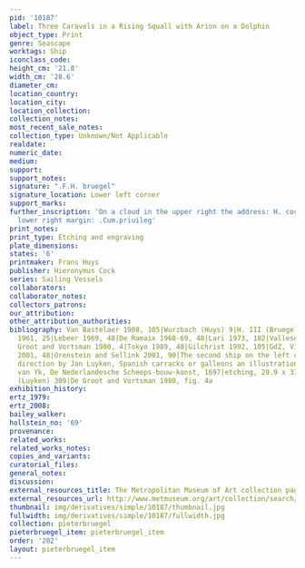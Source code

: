 ```yaml
---
pid: '10187'
label: Three Caravels in a Rising Squall with Arion on a Dolphin
object_type: Print
genre: Seascape
worktags: Ship
iconclass_code:
height_cm: '21.8'
width_cm: '28.6'
diameter_cm:
location_country:
location_city:
location_collection:
collection_notes:
most_recent_sale_notes:
collection_type: Unknown/Not Applicable
realdate:
numeric_date:
medium:
support:
support_notes:
signature: ".F.H. bruegel"
signature_location: Lower left corner
support_marks:
further_inscription: 'On a cloud in the upper right the address: H. cock ex| in the
  lower right margin: .Cum.priuileg'
print_notes:
print_type: Etching and engraving
plate_dimensions:
states: '6'
printmaker: Frans Huys
publisher: Hieronymus Cock
series: Sailing Vessels
collaborators:
collaborator_notes:
collectors_patrons:
our_attribution:
other_attribution_authorities:
bibliography: Van Bastelaer 1908, 105|Wurzbach (Huys) 9|H. III (Bruegel) 105|Feinblatt
  1961, 25|Lebeer 1969, 48|De Ramaix 1968-69, 48|Lari 1973, 102|Vallese 1979, 40|De
  Groot and Vortsman 1980, 4|Tokyo 1989, 48|Gilchrist 1992, 105|GdZ, VI, 3.8 (2340)|Hamburg
  2001, 48|Orenstein and Sellink 2001, 90|The second ship on the left copied in same
  direction by Jan Luyken, Spanish carracks or galleons an illustration in Cornelis
  van Yk, De Nederlandesche Scheeps-bouw-konst, 1697|etching, 29.9 x 37.7 cm|H. XI
  (Luyken) 309|De Groot and Vortsman 1980, fig. 4a
exhibition_history:
ertz_1979:
ertz_2008:
bailey_walker:
hollstein_no: '69'
provenance:
related_works:
related_works_notes:
copies_and_variants:
curatorial_files:
general_notes:
discussion:
external_resources_title: The Metropolitan Museum of Art collection page
external_resources_url: http://www.metmuseum.org/art/collection/search/338713
thumbnail: img/derivatives/simple/10187/thumbnail.jpg
fullwidth: img/derivatives/simple/10187/fullwidth.jpg
collection: pieterbruegel
pieterbruegel_item: pieterbruegel_item
order: '202'
layout: pieterbruegel_item
---
```

